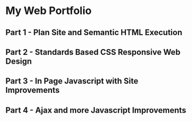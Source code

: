 # My Web Portfolio

##

## Part 1 - Plan Site and Semantic HTML Execution

## Part 2 - Standards Based CSS Responsive Web Design

## Part 3 - In Page Javascript with Site Improvements

## Part 4 - Ajax and more Javascript Improvements
